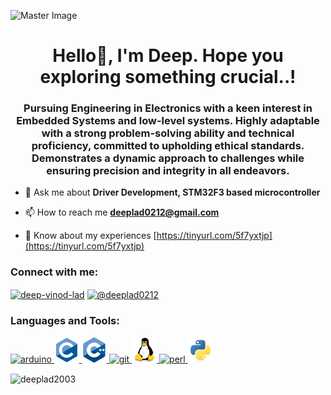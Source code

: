 ![Master Image](https://cdn1.vogel.de/ceexKocOSZorHyQAROO9ZtZvpZE=/fit-in/800x0/p7i.vogel.de/wcms/ce/87/ce87fe736989818001cf1bbec58f76fc/0111695582.jpeg)
<h1 align="center">Hello👋, I'm Deep. Hope you exploring something crucial..!</h1>
<h3 align="center">Pursuing Engineering in Electronics with a keen interest in Embedded Systems and low-level systems. Highly adaptable with a strong problem-solving ability and technical proficiency, committed to upholding ethical standards. Demonstrates a dynamic approach to challenges while ensuring precision and integrity in all endeavors.</h3>

- 💬 Ask me about **Driver Development, STM32F3 based microcontroller**

- 📫 How to reach me **deeplad0212@gmail.com**

- 📄 Know about my experiences [https://tinyurl.com/5f7yxtjp](https://tinyurl.com/5f7yxtjp)

<h3 align="left">Connect with me:</h3>
<p align="left">
<a href="https://linkedin.com/in/deep-vinod-lad" target="blank"><img align="center" src="https://raw.githubusercontent.com/rahuldkjain/github-profile-readme-generator/master/src/images/icons/Social/linked-in-alt.svg" alt="deep-vinod-lad" height="30" width="40" /></a>
<a href="https://medium.com/@deeplad0212" target="blank"><img align="center" src="https://raw.githubusercontent.com/rahuldkjain/github-profile-readme-generator/master/src/images/icons/Social/medium.svg" alt="@deeplad0212" height="30" width="40" /></a>
</p>

<h3 align="left">Languages and Tools:</h3>
<p align="left"> <a href="https://www.arduino.cc/" target="_blank" rel="noreferrer"> <img src="https://cdn.worldvectorlogo.com/logos/arduino-1.svg" alt="arduino" width="40" height="40"/> </a> <a href="https://www.cprogramming.com/" target="_blank" rel="noreferrer"> <img src="https://raw.githubusercontent.com/devicons/devicon/master/icons/c/c-original.svg" alt="c" width="40" height="40"/> </a> <a href="https://www.w3schools.com/cpp/" target="_blank" rel="noreferrer"> <img src="https://raw.githubusercontent.com/devicons/devicon/master/icons/cplusplus/cplusplus-original.svg" alt="cplusplus" width="40" height="40"/> </a> <a href="https://git-scm.com/" target="_blank" rel="noreferrer"> <img src="https://www.vectorlogo.zone/logos/git-scm/git-scm-icon.svg" alt="git" width="40" height="40"/> </a> <a href="https://www.linux.org/" target="_blank" rel="noreferrer"> <img src="https://raw.githubusercontent.com/devicons/devicon/master/icons/linux/linux-original.svg" alt="linux" width="40" height="40"/> </a> <a href="https://www.perl.org/" target="_blank" rel="noreferrer"> <img src="https://api.iconify.design/logos-perl.svg" alt="perl" width="40" height="40"/> </a> <a href="https://www.python.org" target="_blank" rel="noreferrer"> <img src="https://raw.githubusercontent.com/devicons/devicon/master/icons/python/python-original.svg" alt="python" width="40" height="40"/> </a> </p>

<p><img align="center" src="https://github-readme-stats.vercel.app/api/top-langs?username=deeplad2003&show_icons=true&locale=en&layout=compact" alt="deeplad2003" /></p>

